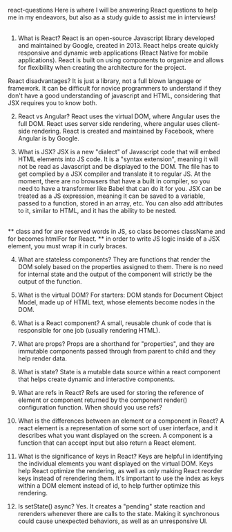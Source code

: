 react-questions
Here is where I will be answering React questions to help me in my endeavors, but also as a study guide to assist me in interviews! 
<br>
<br>
1. What is React?
React is an open-source Javascript library developed and maintained by Google, created in 2013. React helps create quickly responsive and dynamic web applications (React Native for mobile applications). React is built on using components to organize and allows for flexibility when creating the architecture for the project.

React disadvantages?
It is just a library, not a full blown language or framework. It can be difficult for novice programmers to understand if they don't have a good understanding of javascript and HTML, considering that JSX requires you to know both.  

2. React vs Angular? 
React uses the virtual DOM, where Angular uses the full DOM.
React uses server side rendering, where angular uses client-side rendering. 
React is created and maintained by Facebook, where Angular is by Google. 

3. What is JSX?
JSX is a new "dialect" of Javascript code that will embed HTML elements into JS code. It is a "syntax extension", meaning it will not be read as Javascript and be displayed to the DOM. The file has to get complied by a JSX compiler and translate it to regular JS. At the moment, there are no browsers that have a built in compiler, so you need to have a transformer like Babel that can do it for you. JSX can be treated as a JS expression, meaning it can be saved to a variable, passed to a function, stored in an array, etc. You can also add attributes to it, similar to HTML, and it has the ability to be nested. 
<br>
** class and for are reserved words in JS, so class becomes className and for becomes htmlFor for React.
** in order to write JS logic inside of a JSX element, you must wrap it in curly braces.


4. What are stateless components?
They are functions that render the DOM solely based on the properties assigned to them. There is no need for internal state and the output of the component will strictly be the output of the function. 

5. What is the virtual DOM? 
For starters: DOM stands for Document Object Model, made up of HTML text, whose elements become nodes in the DOM. 

6. What is a React component? A small, reusable chunk of code that is responsible for one job (usually rendering HTML). 

7. What are props?
Props are a shorthand for "properties", and they are immutable components passed through from parent to child and they help render data. 

8. What is state?
State is a mutable data source within a react component that helps create dynamic and interactive components. 

9. What are refs in React?
Refs are used for storing the reference of element or component returned by the component render() configuration function.
When should you use refs?

10. What is the differences between an element or a component in React? 
A react element is a representation of some sort of user interface, and it describes what you want displayed on the screen. A component is a function that can accept input but also return a React element. 

11. What is the significance of keys in React?
Keys are helpful in identifying the individual elements you want displayed on the virtual DOM. Keys help React optimize the rendering, as well as only making React reorder keys instead of rerendering them. It's important to use the index as keys within a DOM element instead of id, to help further optimize this rendering. 

12. Is setState() async?
Yes. It creates a "pending" state reaction and rerenders whenever there are calls to the state. Making it synchronous could cause unexpected behaviors, as well as an unresponsive UI. 
